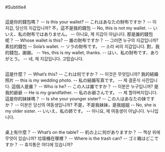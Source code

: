 #Subtitle4

##

這是你的錢包嗎？ -- Is this your wallet? -- これはあなたの財布ですか？ -- 이 지갑, 당신의 지갑입니까?
不，這不是我的錢包 -- No, this is not my wallet. -- いいえ、私の財布ではありません。 -- 아니요, 제 지갑이 아닙니다.
那是誰的錢包呢？ -- Whose wallet is this? -- 誰の財布ですか？ -- 그러면 누구의 지갑입니까?
素拉的錢包 -- Sola’s wallet. -- ソラの財布です。 -- 소라 씨의 지갑입니다.
對，我的錢包，謝謝。 -- Yes, this is my wallet, thanks. -- はい、私の財布です、ありがとう。 -- 네, 제 지갑입니다. 고맙습니다.

##

這是什麼？ -- What’s this? -- これは何ですか？ -- 이것은 무엇입니까?
我的結婚照片 -- this is my wedding photo. -- 私の結婚写真です。 -- 제 결혼식 사진입니다.
這個人是誰？ -- Who is he? -- この人は誰ですか？ -- 이분은 누구입니까?
是我的爺爺 -- He is my grandfather. -- 私のお爺さんです。 -- 제 할아버지입니다.
這是你的妹妹嗎？ -- Is she your younger sister? -- この人はあなたの妹ですか？ -- 이분은 당신의 여동생입니까?
不是，不是我妹妹，是我姐姐 -- No, she is my older sister. -- いいえ、私の姉です。 -- 아니요, 제 여동생이 아닙니다. 누나입니다.

##

桌上有什麼？ -- What’s on the table? -- 机の上に何がありますか？ -- 책상 위에 무엇이 있습니까?
垃圾桶在哪裡？ -- Where is the trash can? -- ゴミ箱はどこですか？ -- 휴지통은 어디에 있습니까?
